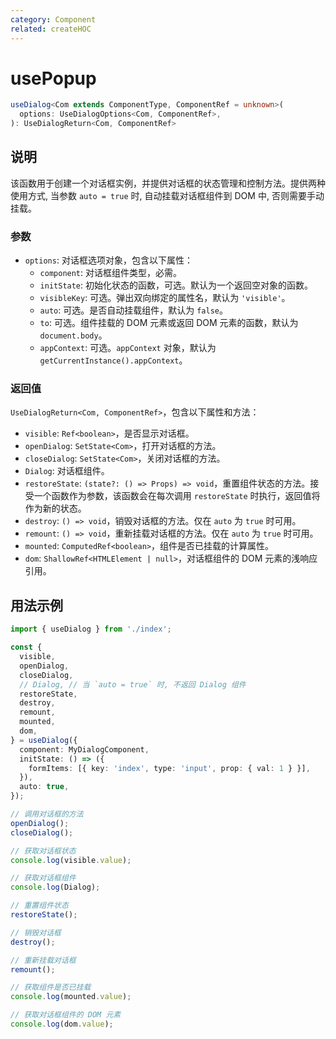 ```yaml
---
category: Component
related: createHOC
---
```


# usePopup

```typescript
useDialog<Com extends ComponentType, ComponentRef = unknown>(
  options: UseDialogOptions<Com, ComponentRef>,
): UseDialogReturn<Com, ComponentRef>
```

## 说明

该函数用于创建一个对话框实例，并提供对话框的状态管理和控制方法。提供两种使用方式, 当参数 `auto = true` 时, 自动挂载对话框组件到 DOM 中, 否则需要手动挂载。

### 参数

- `options`: 对话框选项对象，包含以下属性：
  - `component`: 对话框组件类型，必需。
  - `initState`: 初始化状态的函数，可选。默认为一个返回空对象的函数。
  - `visibleKey`: 可选。弹出双向绑定的属性名，默认为 `'visible'`。
  - `auto`: 可选。是否自动挂载组件，默认为 `false`。
  - `to`: 可选。组件挂载的 DOM 元素或返回 DOM 元素的函数，默认为 `document.body`。
  - `appContext`: 可选。`appContext` 对象，默认为 `getCurrentInstance().appContext`。

### 返回值

`UseDialogReturn<Com, ComponentRef>`，包含以下属性和方法：

- `visible`: `Ref<boolean>`，是否显示对话框。
- `openDialog`: `SetState<Com>`，打开对话框的方法。
- `closeDialog`: `SetState<Com>`，关闭对话框的方法。
- `Dialog`: 对话框组件。
- `restoreState`: `(state?: () => Props) => void`，重置组件状态的方法。接受一个函数作为参数，该函数会在每次调用 `restoreState` 时执行，返回值将作为新的状态。
- `destroy`: `() => void`，销毁对话框的方法。仅在 `auto` 为 `true` 时可用。
- `remount`: `() => void`，重新挂载对话框的方法。仅在 `auto` 为 `true` 时可用。
- `mounted`: `ComputedRef<boolean>`，组件是否已挂载的计算属性。
- `dom`: `ShallowRef<HTMLElement | null>`，对话框组件的 DOM 元素的浅响应引用。

## 用法示例

```typescript
import { useDialog } from './index';

const {
  visible,
  openDialog,
  closeDialog,
  // Dialog, // 当 `auto = true` 时, 不返回 Dialog 组件
  restoreState,
  destroy,
  remount,
  mounted,
  dom,
} = useDialog({
  component: MyDialogComponent,
  initState: () => ({
    formItems: [{ key: 'index', type: 'input', prop: { val: 1 } }],
  }),
  auto: true,
});

// 调用对话框的方法
openDialog();
closeDialog();

// 获取对话框状态
console.log(visible.value);

// 获取对话框组件
console.log(Dialog);

// 重置组件状态
restoreState();

// 销毁对话框
destroy();

// 重新挂载对话框
remount();

// 获取组件是否已挂载
console.log(mounted.value);

// 获取对话框组件的 DOM 元素
console.log(dom.value);
```
